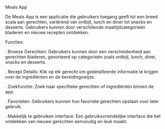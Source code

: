 Meals App

De Meals App is een applicatie die gebruikers toegang geeft tot een breed scala aan gerechten, variërend van ontbijt, lunch en diner tot snacks en desserts. Gebruikers kunnen door verschillende maaltijdcategorieën bladeren en nieuwe recepten ontdekken.

Functies:

.  Browse Gerechten: Gebruikers kunnen door een verscheidenheid aan gerechten bladeren, gesorteerd op categorieën zoals ontbijt, lunch, diner, snacks en desserts.

.  Recept Details: Klik op elk gerecht om gedetailleerde informatie te krijgen over de ingrediënten en de bereidingswijze.

.  Zoekfunctie: Zoek naar specifieke gerechten of ingrediënten binnen de app.

.  Favorieten: Gebruikers kunnen hun favoriete gerechten opslaan voor later gebruik.

.  Makkelijk te gebruiken interface: Een gebruiksvriendelijke interface die het ontdekken van nieuwe gerechten eenvoudig en leuk maakt.
